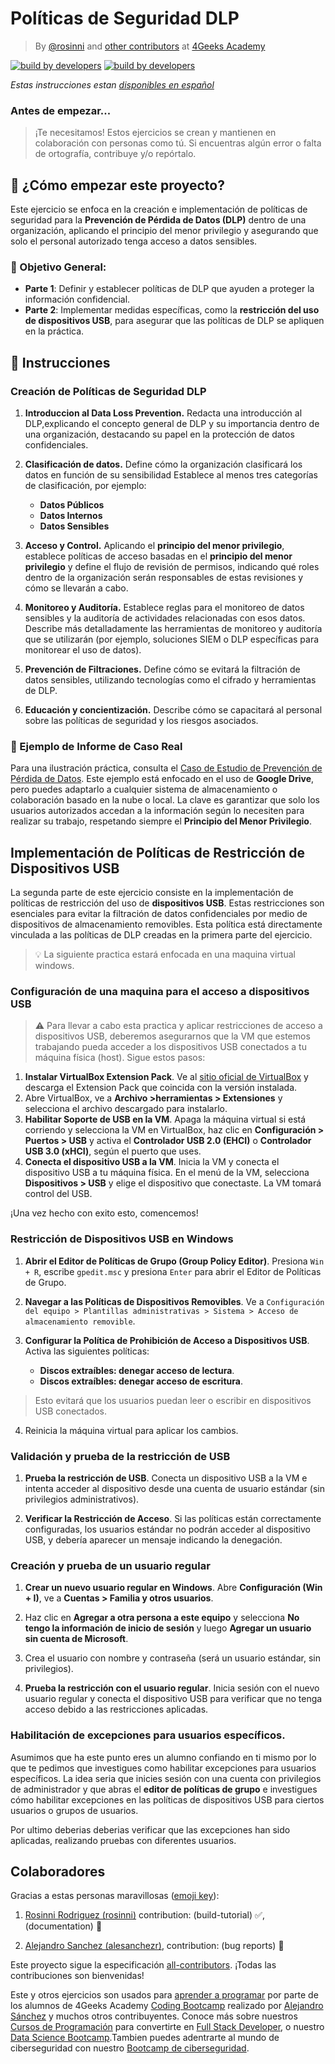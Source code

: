 #  Políticas de Seguridad DLP
<!-- hide -->

> By [@rosinni](https://github.com/rosinni) and [other contributors](https://github.com/breatheco-de/buffer-overflow-exploit-project/graphs/contributors) at [4Geeks Academy](https://4geeksacademy.co/)

[![build by developers](https://img.shields.io/badge/build_by-Developers-blue)](https://4geeks.com)
[![build by developers](https://img.shields.io/twitter/follow/4geeksacademy?style=social&logo=twitter)](https://twitter.com/4geeksacademy)

*Estas instrucciones estan [disponibles en español](https://github.com/breatheco-de/buffer-overflow-exploit-project/blob/main/README.es.md)*
<!-- endhide -->


<!-- hide -->


### Antes de empezar...

> ¡Te necesitamos! Estos ejercicios se crean y mantienen en colaboración con personas como tú. Si encuentras algún error o falta de ortografía, contribuye y/o repórtalo.

<!-- endhide -->

## 🌱 ¿Cómo empezar este proyecto?
Este ejercicio se enfoca en la creación e implementación de políticas de seguridad para la **Prevención de Pérdida de Datos (DLP)** dentro de una organización, aplicando el principio del menor privilegio y asegurando que solo el personal autorizado tenga acceso a datos sensibles.

### 🔑 Objetivo General:
- **Parte 1**: Definir y establecer políticas de DLP que ayuden a proteger la información confidencial.
- **Parte 2**: Implementar medidas específicas, como la **restricción del uso de dispositivos USB**, para asegurar que las políticas de DLP se apliquen en la práctica.



## 📝 Instrucciones

### Creación de Políticas de Seguridad DLP

1. **Introduccion al Data Loss Prevention.** Redacta una introducción al DLP,explicando el concepto general de DLP y su importancia dentro de una organización, destacando su papel en la protección de datos confidenciales.
2. **Clasificación de datos.** Define cómo la organización clasificará los datos en función de su sensibilidad Establece al menos tres categorías de clasificación, por ejemplo:
    - **Datos Públicos**
    - **Datos Internos**
    - **Datos Sensibles**

3. **Acceso y Control.** Aplicando el **principio del menor privilegio**, establece políticas de acceso basadas en el **principio del menor privilegio** y define el flujo de revisión de permisos, indicando qué roles dentro de la organización serán responsables de estas revisiones y cómo se llevarán a cabo.
4. **Monitoreo y Auditoría.** Establece reglas para el monitoreo de datos sensibles y la auditoría de actividades relacionadas con esos datos. Describe más detalladamente las herramientas de monitoreo y auditoría que se utilizarán (por ejemplo, soluciones SIEM o DLP específicas para monitorear el uso de datos). 
5. **Prevención de Filtraciones.** Define cómo se evitará la filtración de datos sensibles, utilizando tecnologías como el cifrado y herramientas de DLP.
6. **Educación y concientización.** Describe cómo se capacitará al personal sobre las políticas de seguridad y los riesgos asociados.

### 📁 Ejemplo de Informe de Caso Real

Para una ilustración práctica, consulta el [Caso de Estudio de Prevención de Pérdida de Datos](assets/security-policies.pdf). Este ejemplo está enfocado en el uso de **Google Drive**, pero puedes adaptarlo a cualquier sistema de almacenamiento o colaboración basado en la nube o local. La clave es garantizar que solo los usuarios autorizados accedan a la información según lo necesiten para realizar su trabajo, respetando siempre el **Principio del Menor Privilegio**.


## Implementación de Políticas de Restricción de Dispositivos USB

La segunda parte de este ejercicio consiste en la implementación de políticas de restricción del uso de **dispositivos USB**. Estas restricciones son esenciales para evitar la filtración de datos confidenciales por medio de dispositivos de almacenamiento removibles. Esta política está directamente vinculada a las políticas de DLP creadas en la primera parte del ejercicio.

> 💡 La siguiente practica estará enfocada en una maquina virtual windows.


### Configuración de una maquina para el acceso a dispositivos USB

> ⚠ Para llevar a cabo esta practica y aplicar restricciones de acceso a dispositivos USB, deberemos asegurarnos que la VM que estemos trabajando pueda acceder a los dispositivos USB conectados a tu máquina física (host). Sigue estos pasos:

1. **Instalar VirtualBox Extension Pack**. Ve al [sitio oficial de VirtualBox](https://www.virtualbox.org/wiki/Downloads) y descarga el Extension Pack que coincida con la versión instalada.
2. Abre VirtualBox, ve a **Archivo >herramientas > Extensiones** y selecciona el archivo descargado para instalarlo.
3. **Habilitar Soporte de USB en la VM**. Apaga la máquina virtual si está corriendo y selecciona la VM en VirtualBox, haz clic en **Configuración > Puertos > USB** y activa el **Controlador USB 2.0 (EHCI)** o **Controlador USB 3.0 (xHCI)**, según el puerto que uses.
4. **Conecta el dispositivo USB a la VM**. Inicia la VM y conecta el dispositivo USB a tu máquina física. En el menú de la VM, selecciona **Dispositivos > USB** y elige el dispositivo que conectaste. La VM tomará control del USB.

¡Una vez hecho con exito esto, comencemos!

### Restricción de Dispositivos USB en Windows

1. **Abrir el Editor de Políticas de Grupo (Group Policy Editor)**. Presiona `Win + R`, escribe `gpedit.msc` y presiona `Enter` para abrir el Editor de Políticas de Grupo.

2. **Navegar a las Políticas de Dispositivos Removibles**. Ve a `Configuración del equipo > Plantillas administrativas > Sistema > Acceso de almacenamiento removible`.

3. **Configurar la Política de Prohibición de Acceso a Dispositivos USB**. Activa las siguientes políticas:
     - **Discos extraíbles: denegar acceso de lectura**.
     - **Discos extraíbles: denegar acceso de escritura**.

> Esto evitará que los usuarios puedan leer o escribir en dispositivos USB conectados.

4. Reinicia la máquina virtual para aplicar los cambios.

### Validación y prueba de la restricción de USB

1. **Prueba la restricción de USB**. Conecta un dispositivo USB a la VM e intenta acceder al dispositivo desde una cuenta de usuario estándar (sin privilegios administrativos).

2. **Verificar la Restricción de Acceso**. Si las políticas están correctamente configuradas, los usuarios estándar no podrán acceder al dispositivo USB, y debería aparecer un mensaje indicando la denegación.

### Creación y prueba de un usuario regular

1. **Crear un nuevo usuario regular en Windows**. Abre **Configuración (Win + I)**, ve a **Cuentas > Familia y otros usuarios**.
2. Haz clic en **Agregar a otra persona a este equipo** y selecciona **No tengo la información de inicio de sesión** y luego **Agregar un usuario sin cuenta de Microsoft**.
3. Crea el usuario con nombre y contraseña (será un usuario estándar, sin privilegios).

4. **Prueba la restricción con el usuario regular**. Inicia sesión con el nuevo usuario regular y conecta el dispositivo USB para verificar que no tenga acceso debido a las restricciones aplicadas.

### Habilitación de excepciones para usuarios específicos.

Asumimos que ha este punto eres un alumno confiando en ti mismo por lo que te pedimos que investigues como habilitar excepciones para usuarios específicos. La idea seria que inicies sesión con una cuenta con privilegios de administrador y que abras el **editor de políticas de grupo** e investigues cómo habilitar excepciones en las políticas de dispositivos USB para ciertos usuarios o grupos de usuarios.

Por ultimo deberias deberias verificar que las excepciones han sido aplicadas, realizando pruebas con diferentes usuarios.



<!-- hide -->

## Colaboradores

Gracias a estas personas maravillosas ([emoji key](https://github.com/kentcdodds/all-contributors#emoji-key)):

1. [Rosinni Rodriguez (rosinni)](https://github.com/rosinni) contribution: (build-tutorial) ✅, (documentation) 📖
  
2. [Alejandro Sanchez (alesanchezr)](https://github.com/alesanchezr),  contribution: (bug reports) 🐛

Este proyecto sigue la especificación [all-contributors](https://github.com/kentcdodds/all-contributors). ¡Todas las contribuciones son bienvenidas!

Este y otros ejercicios son usados para [aprender a programar](https://4geeksacademy.com/es/aprender-a-programar/aprender-a-programar-desde-cero) por parte de los alumnos de 4Geeks Academy [Coding Bootcamp](https://4geeksacademy.com/us/coding-bootcamp) realizado por [Alejandro Sánchez](https://twitter.com/alesanchezr) y muchos otros contribuyentes. Conoce más sobre nuestros [Cursos de Programación](https://4geeksacademy.com/es/curso-de-programacion-desde-cero?lang=es) para convertirte en [Full Stack Developer](https://4geeksacademy.com/es/coding-bootcamps/desarrollador-full-stack/?lang=es), o nuestro [Data Science Bootcamp](https://4geeksacademy.com/es/coding-bootcamps/curso-datascience-machine-learning).Tambien puedes adentrarte al mundo de ciberseguridad con nuestro [Bootcamp de ciberseguridad](https://4geeksacademy.com/es/coding-bootcamps/curso-ciberseguridad).

<!-- endhide -->
